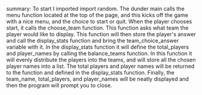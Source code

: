 summary:
    To start I imported import random. The dunder main calls the menu function located at the top of the page, and this kicks off the game with a nice menu, and the choice to start or quit. When the player chooses start, it calls the choose_team function. This function asks what team the player would like to display. This function will then store the player's answer and call the display_stats function and bring the team_choice_answer variable with it. In the display_stats function it will define the total_players and player_names by calling the balance_teams function. In this function it will evenly distribute the players into the teams, and will store all the chosen player names into a list. The total players and player names will be returned to the function and defined in the display_stats function. Finally, the team_name, total_players, and player_names will be neatly displayed and then the program will prompt you to close.
